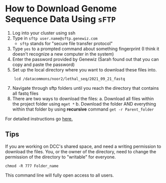 # How to Download Genome Sequence Data Using `sFTP`

1. Log into your cluster using ssh 
2. Type in `sftp user.name@sftp.genewiz.com`
    * `sftp` stands for "secure file transfer protocol"
3. Type `yes` to a prompted command about something fingerprint (I think it doesn't recognize a new computer in the system)
4. Enter the password provided by Genewiz (Sarah found out that you can copy and paste the password)
5. Set up the local directory where you want to download these files into.
```
    lcd /datacommons/noor2/lethal_seq/2021_09_21_fastq
```
7. Navigate through sftp folders until you reach the directory that contains all fastq files
8. There are two ways to download the files:
    a. Download all files within the project folder using `mget *` 
    b. Download the folder AND everything within that folder by using **recursive** command `get -r Parent_folder`
    
    
For detailed instructions go [here.](https://f.hubspotusercontent00.net/hubfs/3478602/Sell%20Sheet%20Collateral%20Library/NGS/NGS%20User%20Guides/NGS_sFTP-Data-Download-Guide_Option%201_Nov03_2020.pdf)

## Tips
If you are working on DCC's shared space, and need a writing permission to download the files. You, or the owner of the directory, need to change the permission of the directory to "writable" for everyone. 

    chmod -R 777 Folder_name

This command line will fully open access to all users.